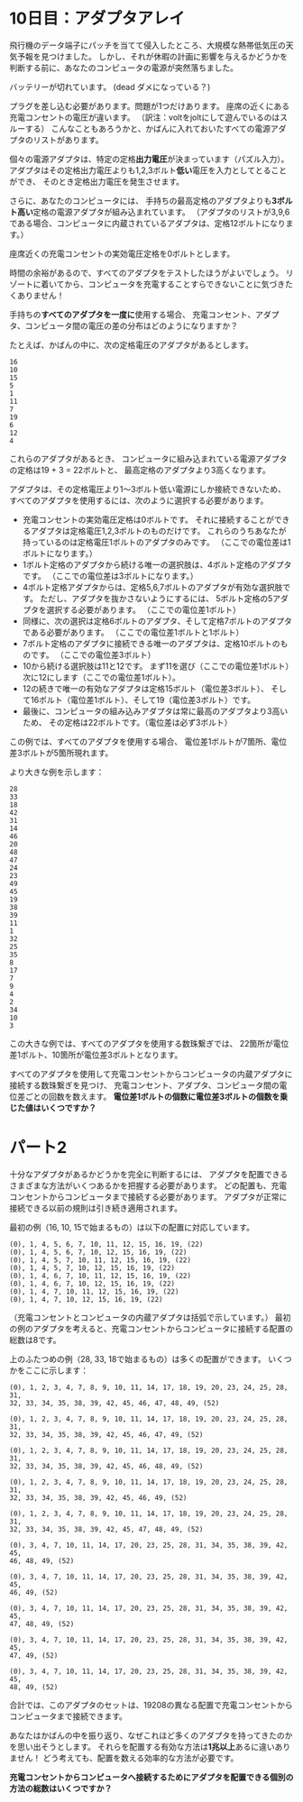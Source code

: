 # 10日目：アダプタアレイ #

飛行機のデータ端子にパッチを当てて侵入したところ、大規模な熱帯低気圧の天気予報を見つけました。
しかし、それが休暇の計画に影響を与えるかどうかを判断する前に、あなたのコンピュータの電源が突然落ちました。

バッテリーが切れています。
(dead ダメになっている？)

プラグを差し込む必要があります。問題が1つだけあります。
座席の近くにある充電コンセントの電圧が違います。
（訳注：voltをjoltにして遊んでいるのはスルーする）
こんなこともあろうかと、かばんに入れておいたすべての電源アダプタのリストがあります。

個々の電源アダプタは、特定の定格**出力電圧**が決まっています（パズル入力）。
アダプタはその定格出力電圧よりも1,2,3ボルト**低い**電圧を入力としてとることができ、
そのとき定格出力電圧を発生させます。

さらに、あなたのコンピュータには、
手持ちの最高定格のアダプタよりも**3ボルト高い**定格の電源アダプタが組み込まれています。
（アダプタのリストが3,9,6である場合、コンピュータに内蔵されているアダプタは、定格12ボルトになります。）

座席近くの充電コンセントの実効電圧定格を0ボルトとします。

時間の余裕があるので、すべてのアダプタをテストしたほうがよいでしょう。
リゾートに着いてから、コンピュータを充電することすらできないことに気づきたくありません！

手持ちの**すべてのアダプタを一度に**使用する場合、
充電コンセント、アダプタ、コンピュータ間の電圧の差の分布はどのようになりますか？

たとえば、かばんの中に、次の定格電圧のアダプタがあるとします。

~~~
16
10
15
5
1
11
7
19
6
12
4
~~~

これらのアダプタがあるとき、
コンピュータに組み込まれている電源アダプタの定格は19 + 3 = 22ボルトと、
最高定格のアダプタより3高くなります。

アダプタは、その定格電圧より1〜3ボルト低い電源にしか接続できないため、
すべてのアダプタを使用するには、次のように選択する必要があります。

- 充電コンセントの実効電圧定格は0ボルトです。
それに接続することができるアダプタは定格電圧1,2,3ボルトのものだけです。
これらのうちあなたが持っているのは定格電圧1ボルトのアダプタのみです。
（ここでの電位差は1ボルトになります。）
- 1ボルト定格のアダプタから続ける唯一の選択肢は、4ボルト定格のアダプタです。
（ここでの電位差は3ボルトになります。）
- 4ボルト定格アダプタからは、定格5,6,7ボルトのアダプタが有効な選択肢です。
ただし、アダプタを抜かさないようにするには、
5ボルト定格の5アダプタを選択する必要があります。
（ここでの電位差1ボルト）
- 同様に、次の選択は定格6ボルトのアダプタ、そして定格7ボルトのアダプタである必要があります。
（ここでの電位差1ボルトと1ボルト）
- 7ボルト定格のアダプタに接続できる唯一のアダプタは、定格10ボルトのものです。
（ここでの電位差3ボルト）
- 10から続ける選択肢は11と12です。
まず11を選び（ここでの電位差1ボルト）次に12にします（ここでの電位差1ボルト）。
- 12の続きで唯一の有効なアダプタは定格15ボルト（電位差3ボルト）、
そして16ボルト（電位差1ボルト）、そして19（電位差3ボルト）です。
- 最後に、コンピュータの組み込みアダプタは常に最高のアダプタより3高いため、
その定格は22ボルトです。（電位差は必ず3ボルト）

この例では、すべてのアダプタを使用する場合、
電位差1ボルトが7箇所、電位差3ボルトが5箇所現れます。

より大きな例を示します：

~~~
28
33
18
42
31
14
46
20
48
47
24
23
49
45
19
38
39
11
1
32
25
35
8
17
7
9
4
2
34
10
3
~~~

この大きな例では、すべてのアダプタを使用する数珠繋ぎでは、
22箇所が電位差1ボルト、10箇所が電位差3ボルトとなります。

すべてのアダプタを使用して充電コンセントからコンピュータの内蔵アダプタに接続する数珠繋ぎを見つけ、
充電コンセント、アダプタ、コンピュータ間の電位差ごとの回数を数えます。
**電位差1ボルトの個数に電位差3ボルトの個数を乗じた値はいくつですか？**

# パート2 #

十分なアダプタがあるかどうかを完全に判断するには、
アダプタを配置できるさまざまな方法がいくつあるかを把握する必要があります。
どの配置も、充電コンセントからコンピュータまで接続する必要があります。
アダプタが正常に接続できる以前の規則は引き続き適用されます。

最初の例（16, 10, 15で始まるもの）は以下の配置に対応しています。

~~~
(0), 1, 4, 5, 6, 7, 10, 11, 12, 15, 16, 19, (22)
(0), 1, 4, 5, 6, 7, 10, 12, 15, 16, 19, (22)
(0), 1, 4, 5, 7, 10, 11, 12, 15, 16, 19, (22)
(0), 1, 4, 5, 7, 10, 12, 15, 16, 19, (22)
(0), 1, 4, 6, 7, 10, 11, 12, 15, 16, 19, (22)
(0), 1, 4, 6, 7, 10, 12, 15, 16, 19, (22)
(0), 1, 4, 7, 10, 11, 12, 15, 16, 19, (22)
(0), 1, 4, 7, 10, 12, 15, 16, 19, (22)
~~~

（充電コンセントとコンピュータの内蔵アダプタは括弧で示しています。）
最初の例のアダプタを考えると、充電コンセントからコンピュータに接続する配置の総数は8です。

上のふたつめの例（28, 33, 18で始まるもの）は多くの配置ができます。
いくつかをここに示します：

~~~
(0), 1, 2, 3, 4, 7, 8, 9, 10, 11, 14, 17, 18, 19, 20, 23, 24, 25, 28, 31,
32, 33, 34, 35, 38, 39, 42, 45, 46, 47, 48, 49, (52)

(0), 1, 2, 3, 4, 7, 8, 9, 10, 11, 14, 17, 18, 19, 20, 23, 24, 25, 28, 31,
32, 33, 34, 35, 38, 39, 42, 45, 46, 47, 49, (52)

(0), 1, 2, 3, 4, 7, 8, 9, 10, 11, 14, 17, 18, 19, 20, 23, 24, 25, 28, 31,
32, 33, 34, 35, 38, 39, 42, 45, 46, 48, 49, (52)

(0), 1, 2, 3, 4, 7, 8, 9, 10, 11, 14, 17, 18, 19, 20, 23, 24, 25, 28, 31,
32, 33, 34, 35, 38, 39, 42, 45, 46, 49, (52)

(0), 1, 2, 3, 4, 7, 8, 9, 10, 11, 14, 17, 18, 19, 20, 23, 24, 25, 28, 31,
32, 33, 34, 35, 38, 39, 42, 45, 47, 48, 49, (52)

(0), 3, 4, 7, 10, 11, 14, 17, 20, 23, 25, 28, 31, 34, 35, 38, 39, 42, 45,
46, 48, 49, (52)

(0), 3, 4, 7, 10, 11, 14, 17, 20, 23, 25, 28, 31, 34, 35, 38, 39, 42, 45,
46, 49, (52)

(0), 3, 4, 7, 10, 11, 14, 17, 20, 23, 25, 28, 31, 34, 35, 38, 39, 42, 45,
47, 48, 49, (52)

(0), 3, 4, 7, 10, 11, 14, 17, 20, 23, 25, 28, 31, 34, 35, 38, 39, 42, 45,
47, 49, (52)

(0), 3, 4, 7, 10, 11, 14, 17, 20, 23, 25, 28, 31, 34, 35, 38, 39, 42, 45,
48, 49, (52)
~~~

合計では、このアダプタのセットは、19208の異なる配置で充電コンセントからコンピュータまで接続できます。

あなたはかばんの中を振り返り、なぜこれほど多くのアダプタを持ってきたのかを思い出そうとします。
それらを配置する有効な方法は**1兆以上**あるに違いありません！
どう考えても、配置を数える効率的な方法が必要です。

**充電コンセントからコンピュータへ接続するためにアダプタを配置できる個別の方法の総数はいくつですか？**

